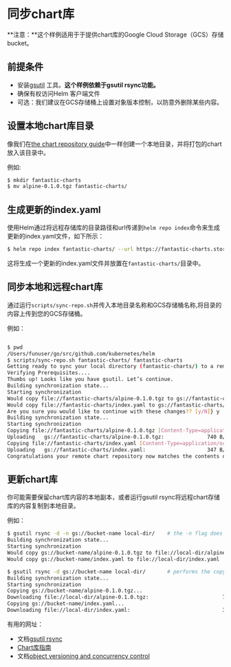 # 同步chart库

**注意：**这个样例适用于于提供chart库的Google Cloud Storage（GCS）存储bucket。

## 前提条件

* 安装[gsutil](https://cloud.google.com/storage/docs/gsutil) 工具。**这个样例依赖于gsutil rsync功能。**
* 确保有权访问Helm 客户端文件
* 可选：我们建议在GCS存储桶上设置对象版本控制，以防意外删除某些内容。

## 设置本地chart库目录

像我们在[the chart repository guide](chart_repository-zh_cn.md)中一样创建一个本地目录，并将打包的chart放入该目录中。

例如:
```bash
$ mkdir fantastic-charts
$ mv alpine-0.1.0.tgz fantastic-charts/
```

## 生成更新的index.yaml

使用Helm通过将远程存储库的目录路径和url传递到`helm repo index`命令来生成更新的index.yaml文件，如下所示：

```bash
$ helm repo index fantastic-charts/ --url https://fantastic-charts.storage.googleapis.com
```

这将生成一个更新的index.yaml文件并放置在`fantastic-charts/`目录中。

## 同步本地和远程chart库

通过运行`scripts/sync-repo.sh`并传入本地目录名称和GCS存储桶名称,将目录的内容上传到您的GCS存储桶。

例如：

```bash

$ pwd
/Users/funuser/go/src/github.com/kubernetes/helm
$ scripts/sync-repo.sh fantastic-charts/ fantastic-charts
Getting ready to sync your local directory (fantastic-charts/) to a remote repository at gs://fantastic-charts
Verifying Prerequisites....
Thumbs up! Looks like you have gsutil. Let’s continue.
Building synchronization state...
Starting synchronization
Would copy file://fantastic-charts/alpine-0.1.0.tgz to gs://fantastic-charts/alpine-0.1.0.tgz
Would copy file://fantastic-charts/index.yaml to gs://fantastic-charts/index.yaml
Are you sure you would like to continue with these changes?? [y/N]} y
Building synchronization state...
Starting synchronization
Copying file://fantastic-charts/alpine-0.1.0.tgz [Content-Type=application/x-tar]...
Uploading   gs://fantastic-charts/alpine-0.1.0.tgz:              740 B/740 B
Copying file://fantastic-charts/index.yaml [Content-Type=application/octet-stream]...
Uploading   gs://fantastic-charts/index.yaml:                    347 B/347 B
Congratulations your remote chart repository now matches the contents of fantastic-charts/

```


## 更新chart库

你可能需要保留chart库内容的本地副本，或者运行gsutil rsync将远程chart存储库的内容复制到本地目录。

例如：

```bash
$ gsutil rsync -d -n gs://bucket-name local-dir/    # the -n flag does a dry run
Building synchronization state...
Starting synchronization
Would copy gs://bucket-name/alpine-0.1.0.tgz to file://local-dir/alpine-0.1.0.tgz
Would copy gs://bucket-name/index.yaml to file://local-dir/index.yaml

$ gsutil rsync -d gs://bucket-name local-dir/       # performs the copy actions
Building synchronization state...
Starting synchronization
Copying gs://bucket-name/alpine-0.1.0.tgz...
Downloading file://local-dir/alpine-0.1.0.tgz:                        740 B/740 B
Copying gs://bucket-name/index.yaml...
Downloading file://local-dir/index.yaml:                              346 B/346 B
```

有用的网址：

* 文档[gsutil rsync](https://cloud.google.com/storage/docs/gsutil/commands/rsync#description)
* [Chart库指南](chart_repository-zh_cn.md)
* 文档[object versioning and concurrency control](https://cloud.google.com/storage/docs/gsutil/addlhelp/ObjectVersioningandConcurrencyControl#overview)
